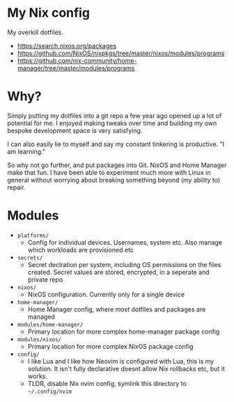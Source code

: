 # My Nix config

My overkill dotfiles.

* https://search.nixos.org/packages
* https://github.com/NixOS/nixpkgs/tree/master/nixos/modules/programs
* https://github.com/nix-community/home-manager/tree/master/modules/programs

# Why?

Simply putting my dotfiles into a git repo a few year ago opened up a lot of
potential for me. I enjoyed making tweaks over time and building my own bespoke
development space is very satisfying.

I can also easily lie to myself and say my constant tinkering is productive. "I
am learning."

So why not go further, and put packages into Git. NixOS and Home Manager make
that fun. I have been able to experiment much more with Linux in general without
worrying about breaking something beyond (my ability to) repair.

# Modules
* `platforms/`
    * Config for individual devices. Usernames, system etc. Also manage which
      workloads are provisioned etc
* `secrets/`
    * Secret declration per system, including OS permissions on the files
      created. Secret values are stored, encrypted, in a seperate and private
      repo
* `nixos/`
    * NixOS configuration. Currently only for a single device
* `home-manager/`
    * Home Manager config, where _most_ dotfiles and packages are managed
* `modules/home-manager/`
    * Primary location for more complex home-manager package config
* `modules/nixos/`
    * Primary location for more complex NixOS package config
* `config/`
    * I like Lua and I like how Neovim is configured with Lua, this is my
      solution. It isn't fully declarative doesnt allow Nix rollbacks etc, but
      it works.
    * TLDR, disable Nix nvim config, symlink this directory to `~/.config/nvim`
